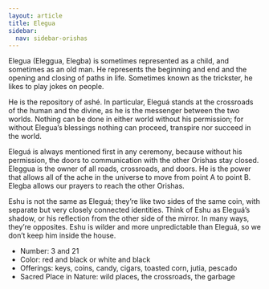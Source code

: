 ```yaml
---
layout: article
title: Elegua
sidebar:
  nav: sidebar-orishas
---
```


Elegua (Eleggua, Elegba) is sometimes represented as a child, and sometimes as an old man. He represents the beginning and end and the opening and closing of paths in life. Sometimes known as the trickster, he likes to play jokes on people.

 He is the repository of ashé. In particular, Eleguá stands at the crossroads of the human and the divine, as he is the messenger between the two worlds. Nothing can be done in either world without his permission; for without Elegua’s blessings nothing can proceed, transpire nor succeed in the world.

Eleguá is always mentioned first in any ceremony, because without his permission, the doors to communication with the other Orishas stay closed. Eleggua is the owner of all roads, crossroads, and doors. He is the power that allows all of the ache in the universe to move from point A to point B. Elegba allows our prayers to reach the other Orishas.

Eshu is not the same as Eleguá; they’re like two sides of the same coin, with separate but very closely connected identities.  Think of Eshu as Eleguá’s shadow, or his reflection from the other side of the mirror. In many ways, they’re opposites.  Eshu is wilder and more unpredictable than Eleguá, so we don’t keep him inside the house.

- Number: 3 and 21
- Color: red and black or white and black
- Offerings: keys, coins, candy, cigars, toasted corn, jutia, pescado
- Sacred Place in Nature: wild places, the crossroads, the garbage
